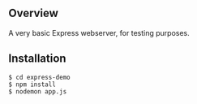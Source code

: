 ## Overview

A very basic Express webserver, for testing purposes.

## Installation

```shell
$ cd express-demo
$ npm install
$ nodemon app.js
```
